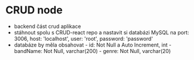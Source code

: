 # CRUD node

- backend část crud aplikace
- stáhnout spolu s CRUD-react repo a nastavit si databázi MySQL na port: 3006, host: 'localhost', user: 'root', password: 'password'
- databáze by měla obsahovat - id: Not Null a Auto Increment, int
                             - bandName: Not Null, varchar(200)
                             - genre: Not Null, varchar(20)
    
    

